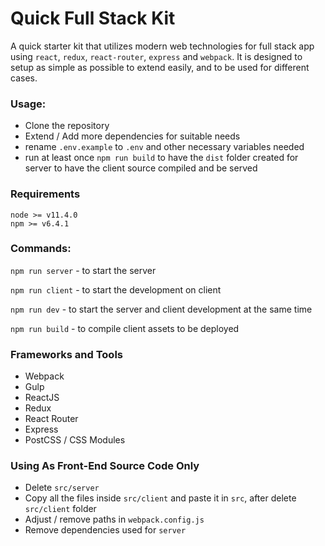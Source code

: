 # Quick Full Stack Kit

A quick starter kit that utilizes modern web technologies for full stack app using `react`, `redux`, `react-router`, `express` and `webpack`. It is designed to setup as simple as possible to extend easily, and to be used for different cases.


### Usage:
- Clone the repository
- Extend / Add more dependencies for suitable needs
- rename `.env.example` to `.env` and other necessary variables needed
- run at least once `npm run build` to have the `dist` folder created for server to have the client source compiled and be served


### Requirements
```
node >= v11.4.0
npm >= v6.4.1
```

### Commands:
`npm run server` - to start the server

`npm run client` - to start the development on client 

`npm run dev` - to start the server and client development at the same time

`npm run build` - to compile client assets to be deployed


### Frameworks and Tools
- Webpack
- Gulp
- ReactJS
- Redux
- React Router
- Express
- PostCSS / CSS Modules


### Using As Front-End Source Code Only
- Delete `src/server`
- Copy all the files inside `src/client` and paste it in `src`, after delete `src/client` folder
- Adjust / remove paths in `webpack.config.js`
- Remove dependencies used for `server`
